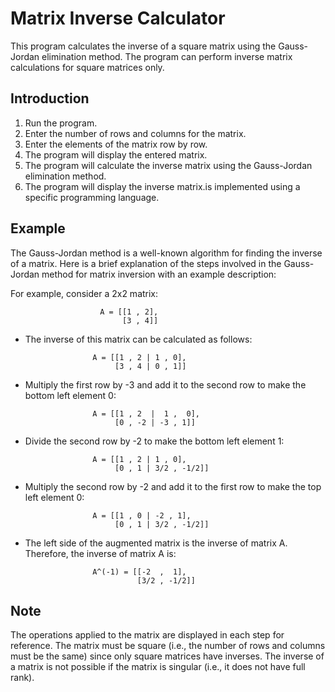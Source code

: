 # Matrix Inverse Calculator 

   This program calculates the inverse of a square matrix using the Gauss-Jordan elimination method. The program can perform inverse matrix calculations for square matrices only.

## Introduction

   1. Run the program.
   2. Enter the number of rows and columns for the matrix.
   3. Enter the elements of the matrix row by row.
   4. The program will display the entered matrix.
   5. The program will calculate the inverse matrix using the Gauss-Jordan elimination method.
   6. The program will display the inverse matrix.is implemented using a specific programming language.

## Example

  The Gauss-Jordan method is a well-known algorithm for finding the inverse of a matrix.
  Here is a brief explanation of the steps involved in the Gauss-Jordan method for matrix inversion with an example description:

   For example, consider a 2x2 matrix:

                        A = [[1 , 2],
                             [3 , 4]]

   * The inverse of this matrix can be calculated as follows:

                        A = [[1 , 2 | 1 , 0],
                             [3 , 4 | 0 , 1]]
   
   * Multiply the first row by -3 and add it to the second row to make the bottom left element 0:

                        A = [[1 , 2  |  1 ,  0],
                             [0 , -2 | -3 , 1]]
    
   * Divide the second row by -2 to make the bottom left element 1:

                        A = [[1 , 2 | 1 , 0],
                             [0 , 1 | 3/2 , -1/2]]

   * Multiply the second row by -2 and add it to the first row to make the top left element 0:

                        A = [[1 , 0 | -2 , 1],
                             [0 , 1 | 3/2 , -1/2]]

   * The left side of the augmented matrix is the inverse of matrix A. Therefore, the inverse of matrix A is:

                        A^(-1) = [[-2  ,  1],
                                  [3/2 , -1/2]]

## Note

   The operations applied to the matrix are displayed in each step for reference.
   The matrix must be square (i.e., the number of rows and columns must be the same) since only square matrices have inverses.
   The inverse of a matrix is not possible if the matrix is singular (i.e., it does not have full rank).